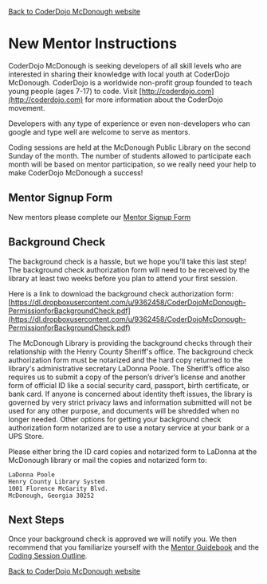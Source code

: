[Back to CoderDojo McDonough website](http://www.coderdojohenry.com)

# New Mentor Instructions

CoderDojo McDonough is seeking developers of all skill levels who are interested in sharing their knowledge with local youth at CoderDojo McDonough. CoderDojo is a worldwide non-profit group founded to teach young people (ages 7-17) to code. Visit [http://coderdojo.com](http://coderdojo.com) for more information about the CoderDojo movement. 

Developers with any type of experience or even non-developers who can google and type well are welcome to serve as mentors.  

Coding sessions are held at the McDonough Public Library on the second Sunday of the month. The number of students allowed to participate each month will be based on mentor participation, so we really need your help to make CoderDojo McDonough a success!  


## Mentor Signup Form
New mentors please complete our [Mentor Signup Form](https://docs.google.com/forms/d/1w2hYEt8bc-hVj4FM14ZAVDLq41WPmRewpAsJqVrC--A/viewform)


## Background Check
The background check is a hassle, but we hope you'll take this last step!   The background check authorization form will need to be received by the library at least two weeks before you plan to attend your first session.

Here is a link to download the background check authorization form: 
[https://dl.dropboxusercontent.com/u/9362458/CoderDojoMcDonough-PermissionforBackgroundCheck.pdf](https://dl.dropboxusercontent.com/u/9362458/CoderDojoMcDonough-PermissionforBackgroundCheck.pdf)

The McDonough Library is providing the background checks through their relationship with the Henry County Sheriff's office. The background check authorization form must be notarized and the hard copy returned to the library's administrative secretary LaDonna Poole. The Sheriff’s office also requires us to submit a copy of the person’s driver’s license and another form of official ID like a social security card, passport, birth certificate, or bank card. If anyone is concerned about identity theft issues, the library is governed by very strict privacy laws and information submitted will not be used for any other purpose, and documents will be shredded when no longer needed. 
Other options for getting your background check authorization form notarized are to use a notary service at your bank or a UPS Store.

Please either bring the ID card copies and notarized form to LaDonna at the McDonough library or mail the copies and notarized form to:

    LaDonna Poole   
    Henry County Library System   
    1001 Florence McGarity Blvd.   
    McDonough, Georgia 30252  

## Next Steps
Once your background check is approved we will notify you.  We then recommend that you familiarize yourself with the [Mentor Guidebook](Mentor_Guidebook.md) and the [Coding Session Outline](Coding_Session_Outline.md).

[Back to CoderDojo McDonough website](http://www.coderdojohenry.com)